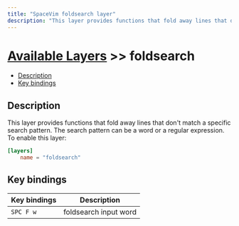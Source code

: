 ```yaml
---
title: "SpaceVim foldsearch layer"
description: "This layer provides functions that fold away lines that don't match a specific search pattern."
---
```


# [Available Layers](../) >> foldsearch

<!-- vim-markdown-toc GFM -->

- [Description](#description)
- [Key bindings](#key-bindings)

<!-- vim-markdown-toc -->

## Description

This layer provides functions that fold away lines that don't match a specific search pattern.
The search pattern can be a word or a regular expression. To enable this layer:

```toml
[layers]
    name = "foldsearch"
```

## Key bindings

| Key bindings | Description           |
| ------------ | --------------------- |
| `SPC F w`    | foldsearch input word |
